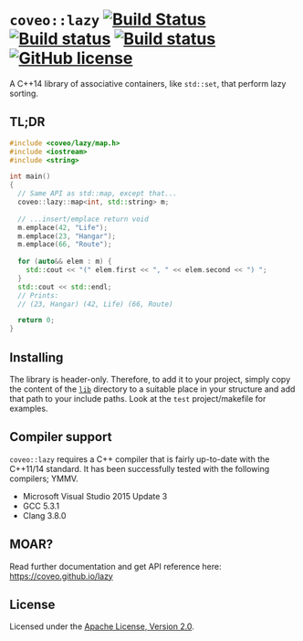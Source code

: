 # `coveo::lazy` [![Build Status](https://travis-ci.org/coveo/lazy.svg?branch=master)](https://travis-ci.org/coveo/lazy) [![Build status](https://ci.appveyor.com/api/projects/status/msiu2x343n348hv7/branch/master?svg=true)](https://ci.appveyor.com/project/clechasseur/lazy-dpgmg/branch/master) [![Build status](https://ci.appveyor.com/api/projects/status/fw689b9ppio7i3il/branch/master?svg=true)](https://ci.appveyor.com/project/clechasseur/lazy/branch/master) [![GitHub license](https://img.shields.io/badge/license-Apache%202-blue.svg)](https://raw.githubusercontent.com/coveo/lazy/master/LICENSE)
A C++14 library of associative containers, like `std::set`, that perform lazy sorting.

## TL;DR
```c++
#include <coveo/lazy/map.h>
#include <iostream>
#include <string>

int main()
{
  // Same API as std::map, except that...
  coveo::lazy::map<int, std::string> m;
  
  // ...insert/emplace return void
  m.emplace(42, "Life");
  m.emplace(23, "Hangar");
  m.emplace(66, "Route");
  
  for (auto&& elem : m) {
    std::cout << "(" elem.first << ", " << elem.second << ") ";
  }
  std::cout << std::endl;
  // Prints:
  // (23, Hangar) (42, Life) (66, Route)

  return 0;
}
```

## Installing
The library is header-only. Therefore, to add it to your project, simply copy the content of the [`lib`](https://github.com/coveo/lazy/tree/master/lib) directory to a suitable place in your structure and add that path to your include paths. Look at the `test` project/makefile for examples.

## Compiler support
`coveo::lazy` requires a C++ compiler that is fairly up-to-date with the C++11/14 standard. It has been successfully tested with the following compilers; YMMV.

* Microsoft Visual Studio 2015 Update 3
* GCC 5.3.1
* Clang 3.8.0

## MOAR?

Read further documentation and get API reference here: https://coveo.github.io/lazy

## License

Licensed under the [Apache License, Version 2.0](https://github.com/coveo/lazy/blob/master/LICENSE).
